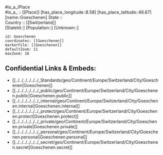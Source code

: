 ﻿---
location: [46.67,8.58] 
mapzoom: [7,12] 
mapmarker: city 
type: City
tags:
- geo/City


SpocWebEntityId: 30674
isDeleted: false
confidential: public

---
#is_a_/Place  
#is_a_ :: [[Place]] 
[has_place_longitude::8.58] 
[has_place_latitude::46.67] 
[name::Goeschenen] 
State ::  
Country :: [[Switzerland]]  
[StateId::] 
[Population::] 
[Unknown::] 


```leaflet
id: Goeschenen
coordinates: [[Goeschenen]] 
markerFile: [[Goeschenen]] 
defaultZoom: 11 
maxZoom: 18
```


## Confidential Links & Embeds: 
- [[../../../../../../_Standards/geo/Continent/Europe/Switzerland/City/Goeschenen|Goeschenen]] 
- [[../../../../../../_public/geo/Continent/Europe/Switzerland/City/Goeschenen.public|Goeschenen.public]] 
- [[../../../../../../_internal/geo/Continent/Europe/Switzerland/City/Goeschenen.internal|Goeschenen.internal]] 
- [[../../../../../../_protect/geo/Continent/Europe/Switzerland/City/Goeschenen.protect|Goeschenen.protect]] 
- [[../../../../../../_private/geo/Continent/Europe/Switzerland/City/Goeschenen.private|Goeschenen.private]] 
- [[../../../../../../_personal/geo/Continent/Europe/Switzerland/City/Goeschenen.personal|Goeschenen.personal]] 
- [[../../../../../../_secret/geo/Continent/Europe/Switzerland/City/Goeschenen.secret|Goeschenen.secret]] 
